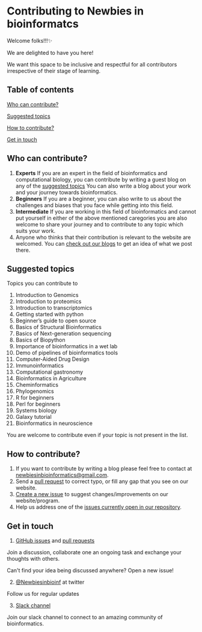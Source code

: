 # Contributing to Newbies in bioinformatcs

Welcome folks!!!:sparkles:

We are delighted to have you here!

We want this space to be inclusive and respectful for all contributors irrespective of their stage of learning.

## Table of contents


[Who can contribute?](Who-can-contribute?)

[Suggested topics](Suggested-topics)

[How to contribute?](How-to-contribute?)

[Get in touch](Get-in-touch)

## Who can contribute?

1. **Experts** 
If you are an expert in the field of bioinformatics and computational biology, you can contribute by writing a guest blog on any of the [suggested topics](Suggested-topics)
You can also write a blog about your work and your journey towards bioinformatics.
2. **Beginners**
If you are a beginner, you can also write to us about the challenges and biases that you face while getting into this field.
3. **Intermediate**
 If you are working in this field of bioinformatics and cannot put yourself in either of the above mentioned caregories you are also welcome to share your journey and to contribute to any topic which suits your work.
5. Anyone who thinks that their contribution is relevant to the website are welcomed. You can [check out our blogs](https://newbies-in-bioinformatics.github.io/Newbies-in-bioinformatics/) to get an idea of what we post there.

## Suggested topics

Topics you can contribute to

1. Introduction to Genomics
1. Introduction to proteomics
1. Introduction to transcriptomics
1. Getting started with python
1. Beginner’s guide to open source
1. Basics of Structural Bioinformatics
1. Basics of Next-generation sequencing
1. Basics of Biopython
1. Importance of bioinformatics in a wet lab
1. Demo of pipelines of bioinformatics tools
1. Computer-Aided Drug Design
1. Immunoinformatics
1. Computational gastronomy
1. Bioinformatics in Agriculture
1. Cheminformatics
1. Phylogenomics
1. R for beginners
1. Perl for beginners
1. Systems biology
1. Galaxy tutorial
1. Bioinformatics in neuroscience


You are welcome to contribute even if your topic is not present in the list.

## How to contribute?

1. If you want to contribute by writing a blog please feel free to contact at newbiesinbioinformatics@gmail.com.
2. Send a [pull request](https://github.com/Newbies-in-bioinformatics/Newbies-in-bioinformatics/pulls) to correct typo, or fill any gap that you see on our website.
3. [Create a new issue](https://github.com/Newbies-in-bioinformatics/Newbies-in-bioinformatics/issues) to suggest changes/improvements on our website/program.
4. Help us address one of the [issues currently open in our repository](https://github.com/Newbies-in-bioinformatics/Newbies-in-bioinformatics/issues).

## Get in touch

1. [GitHub issues](https://github.com/Newbies-in-bioinformatics/Newbies-in-bioinformatics/issues) and [pull requests](https://github.com/Newbies-in-bioinformatics/Newbies-in-bioinformatics/pulls)

Join a discussion, collaborate one an ongoing task and exchange your thoughts with others.

Can't find your idea being discussed anywhere? Open a new issue!

2. [@Newbiesinbioinf](@Newbiesinbioinf) at twitter

Follow us for regular updates

3. [Slack channel](https://join.slack.com/t/newbiesinbioi-suw3310/shared_invite/zt-ra6dx7tx-497jnBj5a54R27YB_oQK8g)

Join our slack channel to connect to an amazing community of bioinformatics.
